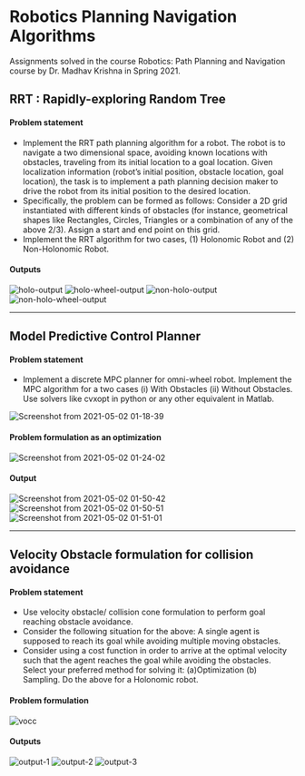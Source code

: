 
# Robotics Planning Navigation Algorithms
Assignments solved in the course Robotics: Path Planning and Navigation course by Dr. Madhav Krishna in Spring 2021.

## RRT : Rapidly-exploring Random Tree

#### Problem statement
- Implement the RRT path planning algorithm for a robot. The robot is to navigate a two dimensional space, avoiding known locations with obstacles, traveling from its initial location to a goal location. Given localization information (robot’s initial position, obstacle location, goal location), the task is to implement a path planning decision maker to drive the robot from its initial position to the desired location. 
- Specifically, the problem can be formed as follows: Consider a 2D grid instantiated with different kinds of obstacles (for instance, geometrical shapes like Rectangles, Circles, Triangles or a combination of any
of the above 2/3). Assign a start and end point on this grid. 
- Implement the RRT algorithm for two cases, (1) Holonomic Robot and (2) Non-Holonomic Robot.
#### Outputs
![holo-output](https://user-images.githubusercontent.com/30972206/116793881-1ae03280-aae7-11eb-91ca-011196ce237b.gif)
![holo-wheel-output](https://user-images.githubusercontent.com/30972206/116793885-1d428c80-aae7-11eb-8d6d-66e390ee29d9.gif)
![non-holo-output](https://user-images.githubusercontent.com/30972206/116793890-20d61380-aae7-11eb-845e-a0d1c58388d1.gif)
![non-holo-wheel-output](https://user-images.githubusercontent.com/30972206/116793893-23d10400-aae7-11eb-9927-6b6ed54cada5.gif)

------------------------------

## Model Predictive Control Planner
#### Problem statement
- Implement a discrete MPC planner for omni-wheel robot. Implement the MPC algorithm for a two cases (i) With Obstacles (ii) Without Obstacles. Use solvers like cvxopt in python or any other equivalent in Matlab.

![Screenshot from 2021-05-02 01-18-39](https://user-images.githubusercontent.com/30972206/116793434-5b8a7c80-aae4-11eb-9a67-50745bb8f973.png)
#### Problem formulation as an optimization
![Screenshot from 2021-05-02 01-24-02](https://user-images.githubusercontent.com/30972206/116793580-29c5e580-aae5-11eb-8a5c-71997db307be.png)
#### Output
![Screenshot from 2021-05-02 01-50-42](https://user-images.githubusercontent.com/30972206/116794207-e9686680-aae8-11eb-8972-8d183c911ee9.png)
![Screenshot from 2021-05-02 01-50-51](https://user-images.githubusercontent.com/30972206/116794212-ec635700-aae8-11eb-91f9-d5241fe017f5.png)
![Screenshot from 2021-05-02 01-51-01](https://user-images.githubusercontent.com/30972206/116794214-ef5e4780-aae8-11eb-8b63-35de1a776c0a.png)

---------------------------------
## Velocity Obstacle formulation for collision avoidance
#### Problem statement
- Use velocity obstacle/ collision cone formulation to perform goal reaching obstacle avoidance. 
- Consider the following situation for the above: A single agent is supposed to reach its goal while avoiding multiple moving obstacles.
- Consider using a cost function in order to arrive at the optimal velocity such that the agent reaches the goal while avoiding the obstacles. Select your preferred method for solving it: (a)Optimization (b) Sampling. Do the above for a Holonomic robot.
#### Problem formulation
![vocc](https://user-images.githubusercontent.com/30972206/116793506-bd4ae680-aae4-11eb-9d03-ef1d74fb8ddc.jpeg)
#### Outputs
![output-1](https://user-images.githubusercontent.com/30972206/116793867-0865f900-aae7-11eb-95dc-5612638a7b70.gif)
![output-2](https://user-images.githubusercontent.com/30972206/116793869-0b60e980-aae7-11eb-887b-ef8373b16496.gif)
![output-3](https://user-images.githubusercontent.com/30972206/116793739-2c750a80-aae6-11eb-97a4-3a7fb5c50c4b.gif)

